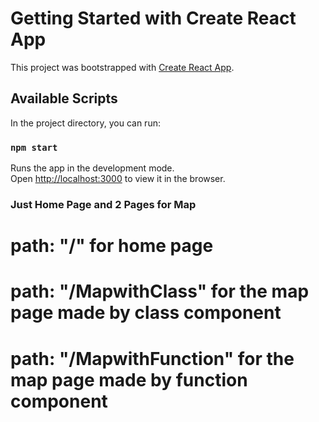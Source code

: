 # Getting Started with Create React App

This project was bootstrapped with [Create React App](https://github.com/facebook/create-react-app).

## Available Scripts

In the project directory, you can run:

### `npm start`

Runs the app in the development mode.\
Open [http://localhost:3000](http://localhost:3000) to view it in the browser.

### Just Home Page and 2 Pages for Map
 # path: "/" for home page
 # path: "/MapwithClass" for the map page made by class component
 # path: "/MapwithFunction" for the map page made by function component 

